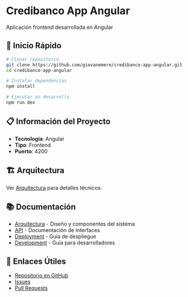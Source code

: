 # Credibanco App Angular

Aplicación frontend desarrollada en Angular

## 🚀 Inicio Rápido

```bash
# Clonar repositorio
git clone https://github.com/giovanemere/credibanco-app-angular.git
cd credibanco-app-angular

# Instalar dependencias
npm install

# Ejecutar en desarrollo
npm run dev
```

## 📋 Información del Proyecto

- **Tecnología**: Angular
- **Tipo**: Frontend
- **Puerto**: 4200

## 🏗️ Arquitectura

Ver [Arquitectura](architecture.md) para detalles técnicos.

## 📚 Documentación

- [Arquitectura](architecture.md) - Diseño y componentes del sistema
- [API](api.md) - Documentación de interfaces
- [Deployment](deployment.md) - Guía de despliegue
- [Development](development.md) - Guía para desarrolladores

## 🔗 Enlaces Útiles

- [Repositorio en GitHub](https://github.com/giovanemere/credibanco-app-angular)
- [Issues](https://github.com/giovanemere/credibanco-app-angular/issues)
- [Pull Requests](https://github.com/giovanemere/credibanco-app-angular/pulls)
